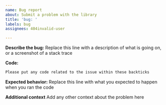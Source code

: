 ```yaml
---
name: Bug report
about: Submit a problem with the library
title: 'bug: '
labels: bug
assignees: 404invalid-user

---
```


<!-- Issues is not a place to submit questions! If you just need help with the library and don't have... -->
<!-- an issue, please join our Discord server instead. https://mcstatus.net/discord -->

**Describe the bug:**
Replace this line with a description of what is going on, or a screenshot of a stack trace

**Code:**
```javascript
Please put any code related to the issue within these backticks
```

**Expected behavior:**
Replace this line with what you expected to happen when you ran the code

**Additional context**
Add any other context about the problem here
